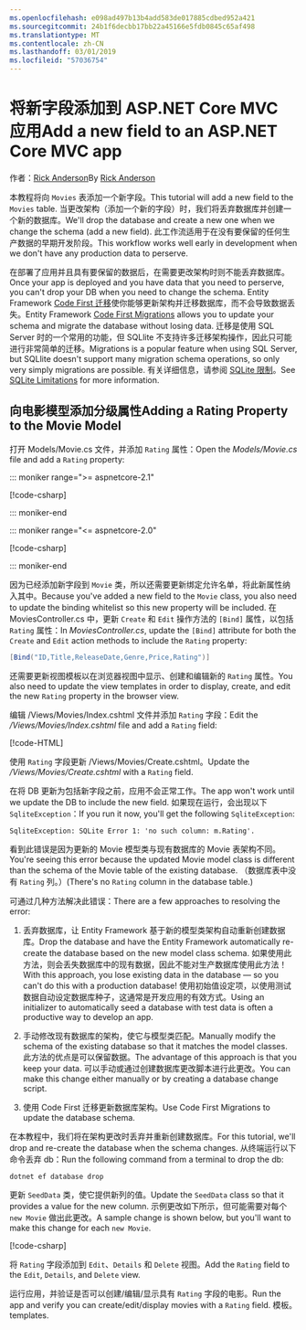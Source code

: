 ```yaml
---
ms.openlocfilehash: e098ad497b13b4add583de017885cdbed952a421
ms.sourcegitcommit: 24b1f6decbb17bb22a45166e5fdb0845c65af498
ms.translationtype: MT
ms.contentlocale: zh-CN
ms.lasthandoff: 03/01/2019
ms.locfileid: "57036754"
---
```

<!-- This include not used by windows version -->
# <a name="add-a-new-field-to-an-aspnet-core-mvc-app"></a><span data-ttu-id="a727d-101">将新字段添加到 ASP.NET Core MVC 应用</span><span class="sxs-lookup"><span data-stu-id="a727d-101">Add a new field to an ASP.NET Core MVC app</span></span>

<span data-ttu-id="a727d-102">作者：[Rick Anderson](https://twitter.com/RickAndMSFT)</span><span class="sxs-lookup"><span data-stu-id="a727d-102">By [Rick Anderson](https://twitter.com/RickAndMSFT)</span></span>

<span data-ttu-id="a727d-103">本教程将向 `Movies` 表添加一个新字段。</span><span class="sxs-lookup"><span data-stu-id="a727d-103">This tutorial will add a new field to the `Movies` table.</span></span> <span data-ttu-id="a727d-104">当更改架构（添加一个新的字段）时，我们将丢弃数据库并创建一个新的数据库。</span><span class="sxs-lookup"><span data-stu-id="a727d-104">We'll drop the database and create a new one when we change the schema (add a new field).</span></span> <span data-ttu-id="a727d-105">此工作流适用于在没有要保留的任何生产数据的早期开发阶段。</span><span class="sxs-lookup"><span data-stu-id="a727d-105">This workflow works well early in development when we don't have any production data to perserve.</span></span>

<span data-ttu-id="a727d-106">在部署了应用并且具有要保留的数据后，在需要更改架构时则不能丢弃数据库。</span><span class="sxs-lookup"><span data-stu-id="a727d-106">Once your app is deployed and you have data that you need to perserve, you can't drop your DB when you need to change the schema.</span></span> <span data-ttu-id="a727d-107">Entity Framework [Code First 迁移](/ef/core/get-started/aspnetcore/new-db)使你能够更新架构并迁移数据库，而不会导致数据丢失。</span><span class="sxs-lookup"><span data-stu-id="a727d-107">Entity Framework [Code First Migrations](/ef/core/get-started/aspnetcore/new-db) allows you to update your schema and migrate the database without losing data.</span></span> <span data-ttu-id="a727d-108">迁移是使用 SQL Server 时的一个常用的功能，但 SQLlite 不支持许多迁移架构操作，因此只可能进行非常简单的迁移。</span><span class="sxs-lookup"><span data-stu-id="a727d-108">Migrations is a popular feature when using SQL Server, but SQLlite doesn't support many migration schema operations, so only very simply migrations are possible.</span></span> <span data-ttu-id="a727d-109">有关详细信息，请参阅 [SQLite 限制](/ef/core/providers/sqlite/limitations)。</span><span class="sxs-lookup"><span data-stu-id="a727d-109">See [SQLite Limitations](/ef/core/providers/sqlite/limitations) for more information.</span></span>

## <a name="adding-a-rating-property-to-the-movie-model"></a><span data-ttu-id="a727d-110">向电影模型添加分级属性</span><span class="sxs-lookup"><span data-stu-id="a727d-110">Adding a Rating Property to the Movie Model</span></span>

<span data-ttu-id="a727d-111">打开 Models/Movie.cs 文件，并添加 `Rating` 属性：</span><span class="sxs-lookup"><span data-stu-id="a727d-111">Open the *Models/Movie.cs* file and add a `Rating` property:</span></span>

::: moniker range=">= aspnetcore-2.1"

[!code-csharp[](~/tutorials/first-mvc-app/start-mvc/sample/MvcMovie21/Models/MovieDateRating.cs?highlight=12&name=snippet)]

::: moniker-end

::: moniker range="<= aspnetcore-2.0"

[!code-csharp[](~/tutorials/first-mvc-app/start-mvc/sample/MvcMovie/Models/MovieDateRating.cs?highlight=11&range=7-18)]

::: moniker-end

<span data-ttu-id="a727d-112">因为已经添加新字段到 `Movie` 类，所以还需要更新绑定允许名单，将此新属性纳入其中。</span><span class="sxs-lookup"><span data-stu-id="a727d-112">Because you've added a new field to the `Movie` class, you also need to update the binding whitelist so this new property will be included.</span></span> <span data-ttu-id="a727d-113">在 MoviesController.cs 中，更新 `Create` 和 `Edit` 操作方法的 `[Bind]` 属性，以包括 `Rating` 属性：</span><span class="sxs-lookup"><span data-stu-id="a727d-113">In *MoviesController.cs*, update the `[Bind]` attribute for both the `Create` and `Edit` action methods to include the `Rating` property:</span></span>

```csharp
[Bind("ID,Title,ReleaseDate,Genre,Price,Rating")]
   ```

<span data-ttu-id="a727d-114">还需要更新视图模板以在浏览器视图中显示、创建和编辑新的 `Rating` 属性。</span><span class="sxs-lookup"><span data-stu-id="a727d-114">You also need to update the view templates in order to display, create, and edit the new `Rating` property in the browser view.</span></span>

<span data-ttu-id="a727d-115">编辑 /Views/Movies/Index.cshtml 文件并添加 `Rating` 字段：</span><span class="sxs-lookup"><span data-stu-id="a727d-115">Edit the */Views/Movies/Index.cshtml* file and add a `Rating` field:</span></span>

[!code-HTML[](~/tutorials/first-mvc-app/start-mvc/sample/MvcMovie/Views/Movies/IndexGenreRating.cshtml?highlight=17,39&range=24-64)]

<span data-ttu-id="a727d-116">使用 `Rating` 字段更新 /Views/Movies/Create.cshtml。</span><span class="sxs-lookup"><span data-stu-id="a727d-116">Update the */Views/Movies/Create.cshtml* with a `Rating` field.</span></span>

<span data-ttu-id="a727d-117">在将 DB 更新为包括新字段之前，应用不会正常工作。</span><span class="sxs-lookup"><span data-stu-id="a727d-117">The app won't work until we update the DB to include the new field.</span></span> <span data-ttu-id="a727d-118">如果现在运行，会出现以下 `SqliteException`：</span><span class="sxs-lookup"><span data-stu-id="a727d-118">If you run it now, you'll get the following `SqliteException`:</span></span>

```
SqliteException: SQLite Error 1: 'no such column: m.Rating'.
```

<span data-ttu-id="a727d-119">看到此错误是因为更新的 Movie 模型类与现有数据库的 Movie 表架构不同。</span><span class="sxs-lookup"><span data-stu-id="a727d-119">You're seeing this error because the updated Movie model class is different than the schema of the Movie table of the existing database.</span></span> <span data-ttu-id="a727d-120">（数据库表中没有 `Rating` 列。）</span><span class="sxs-lookup"><span data-stu-id="a727d-120">(There's no `Rating` column in the database table.)</span></span>

<span data-ttu-id="a727d-121">可通过几种方法解决此错误：</span><span class="sxs-lookup"><span data-stu-id="a727d-121">There are a few approaches to resolving the error:</span></span>

1. <span data-ttu-id="a727d-122">丢弃数据库，让 Entity Framework 基于新的模型类架构自动重新创建数据库。</span><span class="sxs-lookup"><span data-stu-id="a727d-122">Drop the database and have the Entity Framework automatically re-create the database based on the new model class schema.</span></span> <span data-ttu-id="a727d-123">如果使用此方法，则会丢失数据库中的现有数据，因此不能对生产数据库使用此方法！</span><span class="sxs-lookup"><span data-stu-id="a727d-123">With this approach, you lose existing data in the database — so you can't do this with a production database!</span></span> <span data-ttu-id="a727d-124">使用初始值设定项，以使用测试数据自动设定数据库种子，这通常是开发应用的有效方式。</span><span class="sxs-lookup"><span data-stu-id="a727d-124">Using an initializer to automatically seed a database with test data is often a productive way to develop an app.</span></span>

2. <span data-ttu-id="a727d-125">手动修改现有数据库的架构，使它与模型类匹配。</span><span class="sxs-lookup"><span data-stu-id="a727d-125">Manually modify the schema of the existing database so that it matches the model classes.</span></span> <span data-ttu-id="a727d-126">此方法的优点是可以保留数据。</span><span class="sxs-lookup"><span data-stu-id="a727d-126">The advantage of this approach is that you keep your data.</span></span> <span data-ttu-id="a727d-127">可以手动或通过创建数据库更改脚本进行此更改。</span><span class="sxs-lookup"><span data-stu-id="a727d-127">You can make this change either manually or by creating a database change script.</span></span>

3. <span data-ttu-id="a727d-128">使用 Code First 迁移更新数据库架构。</span><span class="sxs-lookup"><span data-stu-id="a727d-128">Use Code First Migrations to update the database schema.</span></span>

<span data-ttu-id="a727d-129">在本教程中，我们将在架构更改时丢弃并重新创建数据库。</span><span class="sxs-lookup"><span data-stu-id="a727d-129">For this tutorial, we'll drop and re-create the database when the schema changes.</span></span> <span data-ttu-id="a727d-130">从终端运行以下命令丢弃 db：</span><span class="sxs-lookup"><span data-stu-id="a727d-130">Run the following command from a terminal to drop the db:</span></span>

`dotnet ef database drop`

<span data-ttu-id="a727d-131">更新 `SeedData` 类，使它提供新列的值。</span><span class="sxs-lookup"><span data-stu-id="a727d-131">Update the `SeedData` class so that it provides a value for the new column.</span></span> <span data-ttu-id="a727d-132">示例更改如下所示，但可能需要对每个 `new Movie` 做出此更改。</span><span class="sxs-lookup"><span data-stu-id="a727d-132">A sample change is shown below, but you'll want to make this change for each `new Movie`.</span></span>

[!code-csharp[](~/tutorials/first-mvc-app/start-mvc/sample/MvcMovie/Models/SeedDataRating.cs?name=snippet1&highlight=6)]

<span data-ttu-id="a727d-133">将 `Rating` 字段添加到 `Edit`、`Details` 和 `Delete` 视图。</span><span class="sxs-lookup"><span data-stu-id="a727d-133">Add the `Rating` field to the `Edit`, `Details`, and `Delete` view.</span></span>

<span data-ttu-id="a727d-134">运行应用，并验证是否可以创建/编辑/显示具有 `Rating` 字段的电影。</span><span class="sxs-lookup"><span data-stu-id="a727d-134">Run the app and verify you can create/edit/display movies with a `Rating` field.</span></span> <span data-ttu-id="a727d-135">模板。</span><span class="sxs-lookup"><span data-stu-id="a727d-135">templates.</span></span>
